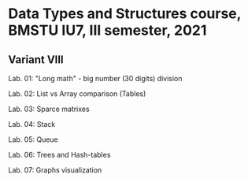 # **Data Types and Structures** course, BMSTU IU7, III semester, 2021
## Variant VIII

Lab. 01: "Long math" - big number (30 digits) division

Lab. 02: List vs Array comparison (Tables)

Lab. 03: Sparce matrixes

Lab. 04: Stack

Lab. 05: Queue

Lab. 06: Trees and Hash-tables

Lab. 07: Graphs visualization
